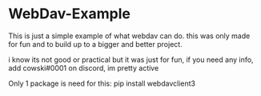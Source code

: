 # WebDav-Example

This is just a simple example of what webdav can do. this was only made for fun and to build up to a bigger and better project.

i know its not good or practical but it was just for fun, if you need any info, add cowski#0001 on discord, im pretty active 


Only 1 package is need for this:
    pip install webdavclient3
